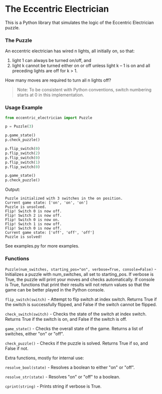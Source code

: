 # The Eccentric Electrician

This is a Python library that simulates the logic of the Eccentric Electrician puzzle.

### The Puzzle

An eccentric electrician has wired n lights, all initially on, so that:

1) light 1 can always be turned on/off, and
2) light k cannot be turned either on or off unless light k – 1 is on and all preceding lights are off for k > 1.

How many moves are required to turn all n lights off?

> Note: To be consistent with Python conventions, switch numbering starts at 0 in this implementation.

### Usage Example

```python
from eccentric_electrician import Puzzle

p = Puzzle(3)

p.game_state()
p.check_puzzle()

p.flip_switch(0)
p.flip_switch(2)
p.flip_switch(0)
p.flip_switch(1)
p.flip_switch(0)

p.game_state()
p.check_puzzle()
```

Output:

```
Puzzle initialized with 3 switches in the on position.
Current game state: ['on', 'on', 'on']
Puzzle is unsolved.
Flip! Switch 0 is now off.
Flip! Switch 2 is now off.
Flip! Switch 0 is now on.
Flip! Switch 1 is now off.
Flip! Switch 0 is now off.
Current game state: ['off', 'off', 'off']
Puzzle is solved!
```

See examples.py for more examples.

### Functions

``Puzzle(num_switches, starting_pos="on", verbose=True, console=False)`` - Initializes a puzzle with num_switches, all set to starting_pos. If verbose is True, the puzzle will print your moves and checks automatically. If console is True, functions that print their results will not return values so that the game can be better played in the Python console.

``flip_switch(switch)`` - Attempt to flip switch at index switch. Returns True if the switch is successfully flipped, and False if the switch cannot be flipped.

``check_switch(switch)`` - Checks the state of the switch at index switch. Returns True if the switch is on, and False if the switch is off.

``game_state()`` - Checks the overall state of the game. Returns a list of switches, either "on" or "off".

``check_puzzle()`` - Checks if the puzzle is solved. Returns True if so, and False if not.

Extra functions, mostly for internal use:

``resolve_bool(state)`` - Resolves a boolean to either "on" or "off".

``resolve_str(state)`` - Resolves "on" or "off" to a boolean.

``cprint(string)`` - Prints string if verbose is True.
